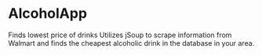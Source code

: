 # AlcoholApp
Finds lowest price of drinks
Utilizes jSoup to scrape information from Walmart and finds the cheapest alcoholic drink in the database in your area. 
